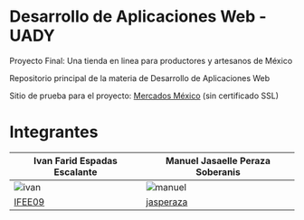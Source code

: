 # Desarrollo de Aplicaciones Web - UADY

Proyecto Final: Una tienda en linea para productores y artesanos de México

Repositorio principal de la materia de Desarrollo de Aplicaciones Web

Sitio de prueba para el proyecto: <a href="http://nulleaks.com/" target="_blank">Mercados México</a> (sin certificado SSL)

# Integrantes
| Ivan Farid Espadas Escalante| Manuel Jasaelle Peraza Soberanis|
| ----- | ---- |
|![ivan](https://github.com/IFEE09/Desarrollo_Web/blob/main/Integrantes/Ivan.jpg)|![manuel](https://github.com/IFEE09/Desarrollo_Web/blob/main/Integrantes/Manuel.jpeg)|
|[IFEE09](https://github.com/IFEE09)|[jasperaza](https://github.com/jasperaza)|
